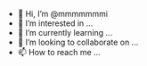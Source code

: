 - 👋 Hi, I’m @mmmmmmmi
- 👀 I’m interested in ...
- 🌱 I’m currently learning ...
- 💞️ I’m looking to collaborate on ...
- 📫 How to reach me ...

<!---
mmmmmmmi/mmmmmmmi is a ✨ special ✨ repository because its `README.md` (this file) appears on your GitHub profile.
You can click the Preview link to take a look at your changes.
--->
